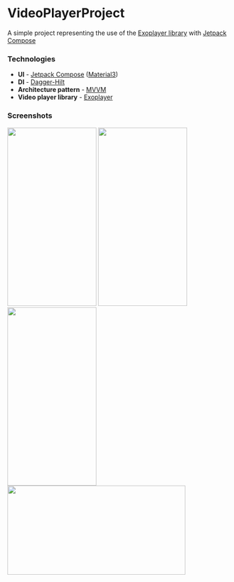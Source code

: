 # VideoPlayerProject
A simple project representing the use of the [Exoplayer library](https://github.com/google/ExoPlayer) with [Jetpack Compose](https://developer.android.com/jetpack/compose)

### Technologies
- **UI** - [Jetpack Compose](https://developer.android.com/jetpack/compose) ([Material3](https://m3.material.io/))
- **DI** - [Dagger-Hilt](https://developer.android.com/training/dependency-injection/hilt-android)
- **Architecture pattern** - [MVVM](https://en.wikipedia.org/wiki/Model%E2%80%93view%E2%80%93viewmodel)
- **Video player library** - [Exoplayer](https://github.com/google/ExoPlayer)

### Screenshots
<img src="https://user-images.githubusercontent.com/94696816/207915021-b43f6ad8-f01e-4c67-8435-8c21fd104d09.png" width="200" height="400" />

<img src="https://user-images.githubusercontent.com/94696816/207915141-1c5f91c9-c773-48c4-937f-c271a002e2a4.png" width="200" height="400" />

<img src="https://user-images.githubusercontent.com/94696816/207915258-43d902fd-4e3b-47b8-9d52-1b242f4d8745.png" width="200" height="400" />

<img src="https://user-images.githubusercontent.com/94696816/207916893-895571e1-3c70-40d3-94c1-590a04fd1f95.png" width="400" height="200" />
